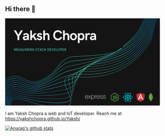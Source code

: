 ## Hi there 👋
![](Yaksh%20Chopra.png)

I am Yaksh Chopra a web and IoT developer. Reach me at https://yakshchopra.github.io/Yaksh/



<!--
**Yakshchopra/Yakshchopra** is a ✨ _special_ ✨ repository because its `README.md` (this file) appears on your GitHub profile.

Here are some ideas to get you started:

- 🔭 I’m currently working on ...
- 🌱 I’m currently learning ...
- 👯 I’m looking to collaborate on ...
- 🤔 I’m looking for help with ...
- 💬 Ask me about ...
- 📫 How to reach me: ...
- 😄 Pronouns: ...
- ⚡ Fun fact: ...
-->
[![Anurag's github stats](https://github-readme-stats.vercel.app/api?username=Yakshchopra&show_icons=true&theme=tokyonight)](https://github.com/anuraghazra/github-readme-stats)
